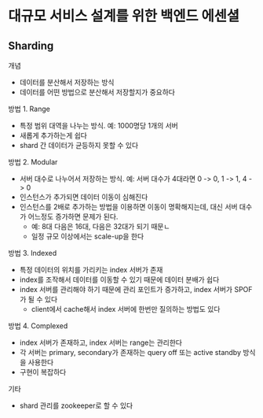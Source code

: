 # 대규모 서비스 설계를 위한 백엔드 에센셜
## Sharding
개념
- 데이터를 분산해서 저장하는 방식
- 데이터를 어떤 방법으로 분산해서 저장할지가 중요하다

방법 1. Range
- 특정 범위 대역을 나누는 방식. 예: 1000명당 1개의 서버
- 새롭게 추가하는게 쉽다
- shard 간 데이터가 균등하지 못할 수 있다

방법 2. Modular
- 서버 대수로 나누어서 저장하는 방식. 예: 서버 대수가 4대라면 0 -> 0, 1 -> 1, 4 -> 0
- 인스턴스가 추가되면 데이터 이동이 심해진다
- 인스턴스를 2배로 추가하는 방법을 이용하면 이동이 명확해지는데, 대신 서버 대수가 어느정도 증가하면 문제가 된다. 
   - 예: 8대 다음은 16대, 다음은 32대가 되기 때문ㄴ
   - 일정 규모 이상에서는 scale-up을 한다

방법 3. Indexed
- 특정 데이터의 위치를 가리키는 index 서버가 존재
- index를 조작해서 데이터를 이동할 수 있기 때문에 데이터 분배가 쉽다
- index 서버를 관리해야 하기 때문에 관리 포인트가 증가하고, index 서버가 SPOF가 될 수 있다
   - client에서 cache해서 index 서버에 한번만 질의하는 방법도 있다

방법 4. Complexed
- index 서버가 존재하고, index 서버는 range는 관리한다
- 각 서버는 primary, secondary가 존재하는 query off 또는 active standby 방식을 사용한다
- 구현이 복잡하다

기타
- shard 관리를 zookeeper로 할 수 있다